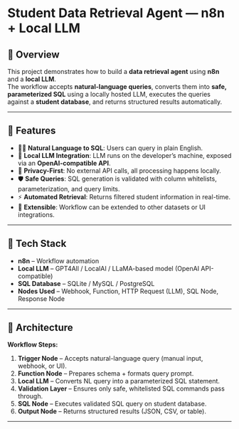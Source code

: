 # Student Data Retrieval Agent — n8n + Local LLM

## 📌 Overview  
This project demonstrates how to build a **data retrieval agent** using **n8n** and a **local LLM**.  
The workflow accepts **natural-language queries**, converts them into **safe, parameterized SQL** using a locally hosted LLM, executes the queries against a **student database**, and returns structured results automatically.

---

## 🔹 Features  
- 🧑‍💻 **Natural Language to SQL**: Users can query in plain English.  
- 🤖 **Local LLM Integration**: LLM runs on the developer’s machine, exposed via an **OpenAI-compatible API**.  
- 🔐 **Privacy-First**: No external API calls, all processing happens locally.  
- 🛡️ **Safe Queries**: SQL generation is validated with column whitelists, parameterization, and query limits.  
- ⚡ **Automated Retrieval**: Returns filtered student information in real-time.  
- 🔄 **Extensible**: Workflow can be extended to other datasets or UI integrations.

---

## 🔹 Tech Stack  
- **n8n** – Workflow automation  
- **Local LLM** – GPT4All / LocalAI / LLaMA-based model (OpenAI API-compatible)  
- **SQL Database** – SQLite / MySQL / PostgreSQL  
- **Nodes Used** – Webhook, Function, HTTP Request (LLM), SQL Node, Response Node  

---

## 🔹 Architecture  

**Workflow Steps:**  
1. **Trigger Node** – Accepts natural-language query (manual input, webhook, or UI).  
2. **Function Node** – Prepares schema + formats query prompt.  
3. **Local LLM** – Converts NL query into a parameterized SQL statement.  
4. **Validation Layer** – Ensures only safe, whitelisted SQL commands pass through.  
5. **SQL Node** – Executes validated SQL query on student database.  
6. **Output Node** – Returns structured results (JSON, CSV, or table).  

---

